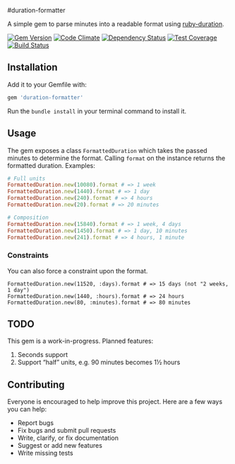 #duration-formatter

A simple gem to parse minutes into a readable format using [ruby-duration](https://github.com/peleteiro/ruby-duration).

[![Gem Version](https://badge.fury.io/rb/duration-formatter.svg)](http://badge.fury.io/rb/duration-formatter) [![Code Climate](https://codeclimate.com/github/richardvenneman/duration-formatter/badges/gpa.svg)](https://codeclimate.com/github/richardvenneman/duration-formatter) [![Dependency Status](https://gemnasium.com/richardvenneman/duration-formatter.svg)](https://gemnasium.com/richardvenneman/duration-formatter) [![Test Coverage](https://codeclimate.com/github/richardvenneman/duration-formatter/badges/coverage.svg)](https://codeclimate.com/github/richardvenneman/duration-formatter/coverage) [![Build Status](http://img.shields.io/travis/richardvenneman/duration-formatter.svg)](https://travis-ci.org/richardvenneman/duration-formatter)

## Installation

Add it to your Gemfile with:

```ruby
gem 'duration-formatter'
```

Run the `bundle install` in your terminal command to install it.

## Usage

The gem exposes a class `FormattedDuration` which takes the passed minutes to determine the format. Calling `format` on the instance  returns the formatted duration. Examples:

```ruby
# Full units
FormattedDuration.new(10080).format # => 1 week
FormattedDuration.new(1440).format # => 1 day
FormattedDuration.new(240).format # => 4 hours
FormattedDuration.new(20).format # => 20 minutes

# Composition
FormattedDuration.new(15840).format # => 1 week, 4 days
FormattedDuration.new(1450).format # => 1 day, 10 minutes
FormattedDuration.new(241).format # => 4 hours, 1 minute
```

### Constraints

You can also force a constraint upon the format.

```
FormattedDuration.new(11520, :days).format # => 15 days (not "2 weeks, 1 day")
FormattedDuration.new(1440, :hours).format # => 24 hours
FormattedDuration.new(80, :minutes).format # => 80 minutes
```

## TODO

This gem is a work-in-progress. Planned features:

1. Seconds support
2. Support “half” units, e.g. 90 minutes becomes 1½ hours

## Contributing

Everyone is encouraged to help improve this project. Here are a few ways you can help:

- Report bugs
- Fix bugs and submit pull requests
- Write, clarify, or fix documentation
- Suggest or add new features
- Write missing tests
